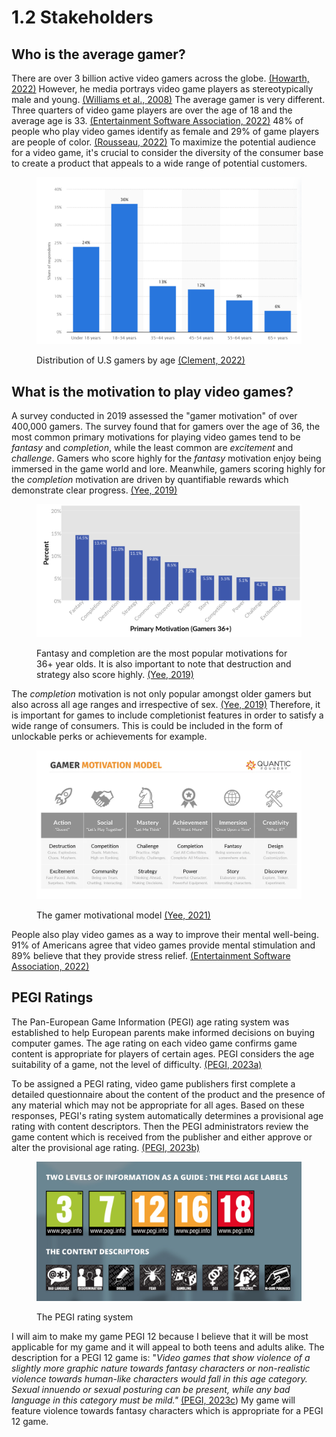# 1.2 Stakeholders

## Who is the average gamer?

There are over 3 billion active video gamers across the globe. [(Howarth, 2022)](reference-list.md#stakeholders) However, he media portrays video game players as stereotypically male and young. [(Williams et al., 2008)](reference-list.md#stakeholders) The average gamer is very different. Three quarters of video game players are over the age of 18 and the average age is 33. [(Entertainment Software Association, 2022)](reference-list.md#stakeholders) 48% of people who play video games identify as female and 29% of game players are people of color. [(Rousseau, 2022)](reference-list.md#stakeholders) To maximize the potential audience for a video game, it's crucial to consider the diversity of the consumer base to create a product that appeals to a wide range of potential customers.

<figure><img src="../.gitbook/assets/distributionofgamersbyage.png" alt=""><figcaption><p>Distribution of U.S gamers by age <a href="reference-list.md#stakeholders">(Clement, 2022)</a></p></figcaption></figure>

## What is the motivation to play video games?

A survey conducted in 2019 assessed the "gamer motivation" of over 400,000 gamers. The survey found that for gamers over the age of 36, the most common primary motivations for playing video games tend to be _fantasy_ and _completion_, while the least common are _excitement_ and _challenge_. Gamers who score highly for the _fantasy_ motivation enjoy being immersed in the game world and lore. Meanwhile, gamers scoring highly for the _completion_ motivation are driven by quantifiable rewards which demonstrate clear progress. [(Yee, 2019)](reference-list.md#stakeholders)

<figure><img src="../.gitbook/assets/36+gamermotivations.png" alt=""><figcaption><p>Fantasy and completion are the most popular motivations for 36+ year olds. It is also important to note that destruction and strategy also score highly. <a href="reference-list.md#stakeholders">(Yee, 2019)</a></p></figcaption></figure>

The _completion_ motivation is not only popular amongst older gamers but also across all age ranges and irrespective of sex. [(Yee, 2019)](reference-list.md#stakeholders) Therefore, it is important for games to include completionist features in order to satisfy a wide range of consumers. This is could be included in the form of unlockable perks or achievements for example.&#x20;

<figure><img src="../.gitbook/assets/gamermotivationmodel.webp" alt=""><figcaption><p>The gamer motivational model <a href="reference-list.md#stakeholders">(Yee, 2021)</a></p></figcaption></figure>

People also play video games as a way to improve their mental well-being. 91% of Americans agree that video games provide mental stimulation and 89% believe that they provide stress relief. [(Entertainment Software Association, 2022)](reference-list.md#stakeholders)

## PEGI Ratings

The Pan-European Game Information (PEGI) age rating system was established to help European parents make informed decisions on buying computer games. The age rating on each video game confirms game content is appropriate for players of certain ages. PEGI considers the age suitability of a game, not the level of difficulty. [(PEGI, 2023a)](reference-list.md#stakeholders)

To be assigned a PEGI rating, video game publishers first complete a detailed questionnaire about the content of the product and the presence of any material which may not be appropriate for all ages. Based on these responses, PEGI's rating system automatically determines a provisional age rating with content descriptors. Then the PEGI administrators review the game content which is received from the publisher and either approve or alter the provisional age rating. [(PEGI, 2023b)](reference-list.md#stakeholders)

<figure><img src="../.gitbook/assets/pegiratings.png" alt=""><figcaption><p>The PEGI rating system</p></figcaption></figure>

I will aim to make my game PEGI 12 because I believe that it will be most applicable for my game and it will appeal to both teens and adults alike. The description for a PEGI 12 game is: "_Video games that show violence of a slightly more graphic nature towards fantasy characters or non-realistic violence towards human-like characters would fall in this age category. Sexual innuendo or sexual posturing can be present, while any bad language in this category must be mild."_ [(PEGI, 2023c](reference-list.md#stakeholders)) My game will feature violence towards fantasy characters which is appropriate for a PEGI 12 game.
